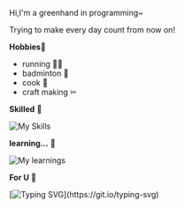 Hi,I'm a greenhand in programming~

Trying to make every day count from now on!

**Hobbies**🥰
- running 🏃‍♂️
- badminton 🏸
- cook 🍳
- craft making ✂

**Skilled** 💪

![My Skills](https://skillicons.dev/icons?i=c,py,mysql&theme=light)

**learning...** 📖

![My learnings](https://skillicons.dev/icons?i=rust&theme=light)

**For U** 🫶

[![Typing SVG](https://readme-typing-svg.demolab.com?font=Fira+Code&weight=600&pause=1000&color=3D9EF7&background=ABFFA71E&center=true&vCenter=true&width=435&lines=Life+is+real%2C+life+is+earnest.)](https://git.io/typing-svg)
